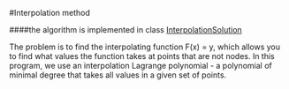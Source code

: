 #Interpolation method

####the algorithm is implemented in class [InterpolationSolution](./InterpolationSolution.java)

The problem is to find the interpolating function F(x) = y, 
which allows you to find what values the function takes 
at points that are not nodes. In this program, we use an 
interpolation Lagrange polynomial - a polynomial of minimal degree
that takes all values in a given set of points.